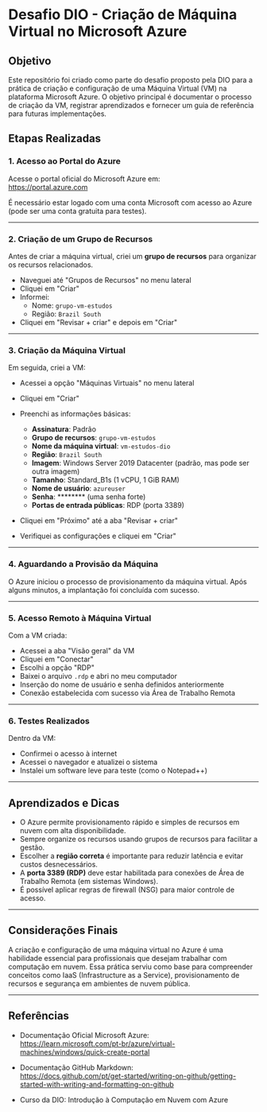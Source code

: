 # Desafio DIO - Criação de Máquina Virtual no Microsoft Azure

## Objetivo

Este repositório foi criado como parte do desafio proposto pela DIO para a prática de criação e configuração de uma Máquina Virtual (VM) na plataforma Microsoft Azure. O objetivo principal é documentar o processo de criação da VM, registrar aprendizados e fornecer um guia de referência para futuras implementações.

## Etapas Realizadas

### 1. Acesso ao Portal do Azure

Acesse o portal oficial do Microsoft Azure em:  
https://portal.azure.com

É necessário estar logado com uma conta Microsoft com acesso ao Azure (pode ser uma conta gratuita para testes).

---

### 2. Criação de um Grupo de Recursos

Antes de criar a máquina virtual, criei um **grupo de recursos** para organizar os recursos relacionados.

- Naveguei até "Grupos de Recursos" no menu lateral
- Cliquei em "Criar"
- Informei:
  - Nome: `grupo-vm-estudos`
  - Região: `Brazil South`
- Cliquei em "Revisar + criar" e depois em "Criar"

---

### 3. Criação da Máquina Virtual

Em seguida, criei a VM:

- Acessei a opção "Máquinas Virtuais" no menu lateral
- Cliquei em "Criar"
- Preenchi as informações básicas:

  - **Assinatura**: Padrão
  - **Grupo de recursos**: `grupo-vm-estudos`
  - **Nome da máquina virtual**: `vm-estudos-dio`
  - **Região**: `Brazil South`
  - **Imagem**: Windows Server 2019 Datacenter (padrão, mas pode ser outra imagem)
  - **Tamanho**: Standard_B1s (1 vCPU, 1 GiB RAM)
  - **Nome de usuário**: `azureuser`
  - **Senha**: ******** (uma senha forte)
  - **Portas de entrada públicas**: RDP (porta 3389)

- Cliquei em "Próximo" até a aba "Revisar + criar"
- Verifiquei as configurações e cliquei em "Criar"

---

### 4. Aguardando a Provisão da Máquina

O Azure iniciou o processo de provisionamento da máquina virtual. Após alguns minutos, a implantação foi concluída com sucesso.

---

### 5. Acesso Remoto à Máquina Virtual

Com a VM criada:

- Acessei a aba "Visão geral" da VM
- Cliquei em "Conectar"
- Escolhi a opção "RDP"
- Baixei o arquivo `.rdp` e abri no meu computador
- Inserção do nome de usuário e senha definidos anteriormente
- Conexão estabelecida com sucesso via Área de Trabalho Remota

---

### 6. Testes Realizados

Dentro da VM:

- Confirmei o acesso à internet
- Acessei o navegador e atualizei o sistema
- Instalei um software leve para teste (como o Notepad++)

---

## Aprendizados e Dicas

- O Azure permite provisionamento rápido e simples de recursos em nuvem com alta disponibilidade.
- Sempre organize os recursos usando grupos de recursos para facilitar a gestão.
- Escolher a **região correta** é importante para reduzir latência e evitar custos desnecessários.
- A **porta 3389 (RDP)** deve estar habilitada para conexões de Área de Trabalho Remota (em sistemas Windows).
- É possível aplicar regras de firewall (NSG) para maior controle de acesso.

---

## Considerações Finais

A criação e configuração de uma máquina virtual no Azure é uma habilidade essencial para profissionais que desejam trabalhar com computação em nuvem. Essa prática serviu como base para compreender conceitos como IaaS (Infrastructure as a Service), provisionamento de recursos e segurança em ambientes de nuvem pública.

---

## Referências

- Documentação Oficial Microsoft Azure:  
  https://learn.microsoft.com/pt-br/azure/virtual-machines/windows/quick-create-portal

- Documentação GitHub Markdown:  
  https://docs.github.com/pt/get-started/writing-on-github/getting-started-with-writing-and-formatting-on-github

- Curso da DIO: Introdução à Computação em Nuvem com Azure

